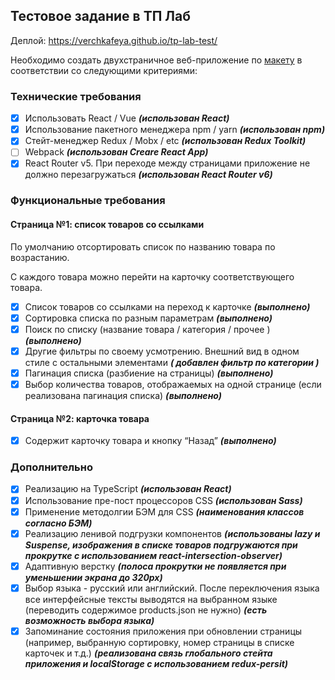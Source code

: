 ## Тестовое задание в ТП Лаб

Деплой: https://verchkafeya.github.io/tp-lab-test/

Необходимо создать двухстраничное веб-приложение по [макету](https://www.figma.com/file/UPrQgRRFML8msDeFnyiXt4/Test-TPLab?node-id=0%3A1&t=r7VlKMWPANKa3O0G-0) в соответствии со следующими критериями:

### Технические требования

- [x] Использовать React / Vue **_(использован React)_**
- [x] Использование пакетного менеджера npm / yarn **_(использован npm)_**
- [x] Стейт-менеджер Redux / Mobx / etc **_(использован Redux Toolkit)_**
- [ ] Webpack **_(использован Creare React App)_**
- [x] React Router v5. При переходе между страницами приложение не должно перезагружаться **_(использован React Router v6)_**

### Функциональные требования

#### Страница №1: список товаров со ссылками

По умолчанию отсортировать список по названию товара по возрастанию.

С каждого товара можно перейти на карточку соответствующего товара.

- [x] Список товаров со ссылками на переход к карточке **_(выполнено)_**
- [x] Сортировка списка по разным параметрам **_(выполнено)_**
- [x] Поиск по списку (название товара / категория / прочее ) **_(выполнено)_**
- [x] Другие фильтры по своему усмотрению. Внешний вид в одном стиле с остальными элементами **_( добавлен фильтр по категории )_**
- [x] Пагинация списка (разбиение на страницы) **_(выполнено)_**
- [x] Выбор количества товаров, отображаемых на одной странице (если реализована пагинация списка) **_(выполнено)_**

#### Страница №2: карточка товара

- [x] Содержит карточку товара и кнопку “Назад” **_(выполнено)_**

### Дополнительно

- [x] Реализацию на TypeScript **_(использован React)_**
- [x] Использование пре-пост процессоров CSS **_(использован Sass)_**
- [x] Применение методолгии БЭМ для CSS **_(наименования классов согласно БЭМ)_**
- [x] Реализацию ленивой подгрузки компонентов **_(использованы lazy и Suspense, изображения в списке товаров подгружаются при прокрутке с использованием react-intersection-observer)_**
- [x] Адаптивную верстку **_(полоса прокрутки не появляется при уменьшении экрана до 320px)_**
- [x] Выбор языка - русский или английский. После переключения языка все интерфейсные тексты выводятся на выбранном языке (переводить содержимое products.json не нужно) **_(есть возможность выбора языка)_**
- [x] Запоминание состояния приложения при обновлении страницы (например, выбранную сортировку, номер страницы в списке карточек и т.д.) **_(реализована связь глобального стейта приложения и localStorage с использованием redux-persit)_**
